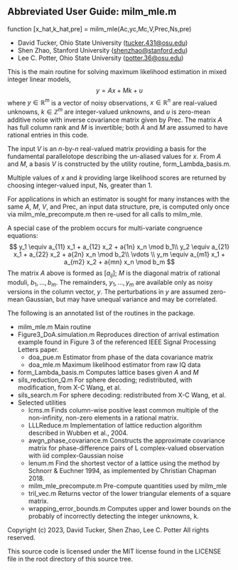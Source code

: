 ## Abbreviated User Guide:  milm_mle.m


function [x_hat,k_hat,pre] = milm_mle(Ac,yc,Mc,V,Prec,Ns,pre)

* David Tucker, Ohio State University (tucker.431@osu.edu)
* Shen Zhao, Stanford University (shenzhao@stanford.edu)
* Lee C. Potter, Ohio State University (potter.36@osu.edu)

This is the main routine for solving maximum likelihood estimation in mixed integer linear models,
$$
y=Ax + Mk + u
$$
where $y \in \mathbb{R}^m$ is a vector of noisy observations, $x\in\mathbb{R}^n$ are real-valued unknowns, $k \in \mathbb{Z}^m$ are integer-valued unknowns, and $u$ is zero-mean additive noise with inverse covariance matrix given by Prec. The matrix $A$ has full column rank and $M$ is invertible; both $A$ and $M$ are assumed to have rational entries in this code.

The input $V$ is an $n$-by-$n$ real-valued matrix providing a basis for the fundamental parallelotope describing the un-aliased values for $x$.  From $A$ and $M$, a basis $V$ is constructed by the utility routine, form_Lambda_basis.m.

Multiple values of $x$ and $k$ providing large likelihood scores are returned by choosing integer-valued input, Ns, greater than 1.

For applications in which an estimator is sought for many instances with the same $A$, $M$, $V$, and Prec, an input data structure, pre, is computed only once via milm_mle_precompute.m then re-used for all calls to milm_mle.


A special case of the problem occurs for multi-variate congruence equations:
$$
y_1  \equiv a_{11} x_1 + a_{12} x_2 + a{1n} x_n \mod b_1\\
y_2  \equiv a_{21} x_1 + a_{22} x_2 + a{2n} x_n \mod b_2\\
\vdots \\
y_m \equiv a_{m1} x_1 + a_{m2} x_2 + a{mn} x_n \mod b_m
$$
The matrix $A$ above is formed as $[a_{ij}]$;  $M$ is the diagonal matrix of rational moduli, $b_1, ..., b_m$.  The remainders, $y_1, ... , y_m$ are available only as noisy versions in the column vector, $y$. The perturbations in $y$ are assumed zero-mean Gaussian, but may have unequal variance and may be correlated.


The following is an annotated list of the routines in the package.
* milm_mle.m			Main routine
* Figure3_DoA.simulation.m	Reproduces direction of arrival estimation example found in Figure 3 of the referenced IEEE Signal Processing Letters paper.
  * doa_pue.m			Estimator from phase of the data covariance matrix
  * doa_mle.m			Maximum likelihood estimator from raw IQ data
* form_Lambda_basis.m		Computes lattice bases given $A$ and $M$
* sils_reduction_Q.m		For sphere decoding; redistributed, with modification, from X-C Wang, et al. 
* sils_search.m			For sphere decoding: redistributed from X-C Wang, et al. 
* Selected utilities
  * lcms.m			Finds column-wise positive least common multiple of the non-infinity, non-zero elements in a rational matrix.
  * LLLReduce.m			Implementation of lattice reduction algorithm described in  Wubben et al., 2004. 
  * awgn_phase_covariance.m	Constructs the approximate covariance matrix for phase-difference pairs of L complex-valued observation with iid complex-Gaussian noise
  * lenum.m			Find the shortest vector of a lattice using the method by Schnorr & Euchner 1994, as implemented by Christian Chapman 2018.
  * milm_mle_precompute.m	Pre-compute quantities used by milm_mle
  * tril_vec.m			Returns vector of the lower triangular elements of a square matrix.
  * wrapping_error_bounds.m	Computes upper and lower bounds on the probably of incorrectly detecting the integer unknowns, k.
		

Copyright (c) 2023, David Tucker, Shen Zhao, Lee C. Potter
All rights reserved.

This source code is licensed under the MIT license found in the LICENSE file in the root directory of this source tree. 
